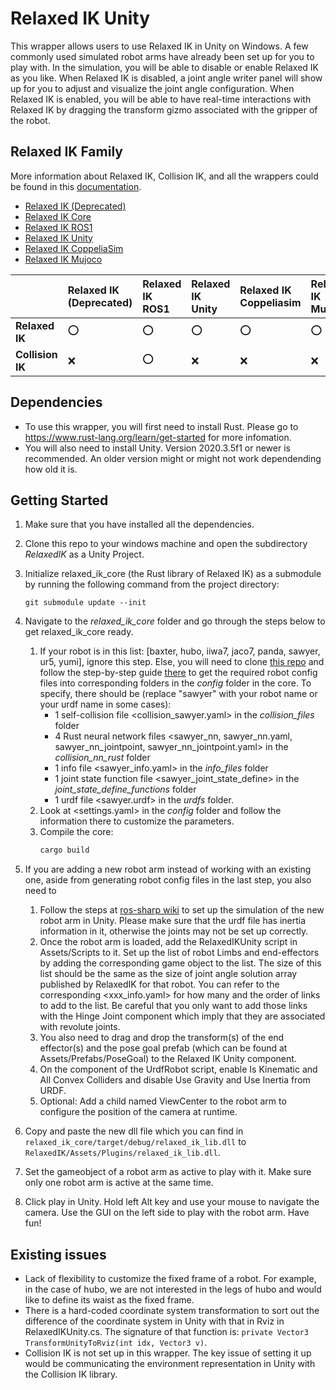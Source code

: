 # Relaxed IK Unity

This wrapper allows users to use Relaxed IK in Unity on Windows. A few commonly used simulated robot arms have already been set up for you to play with. In the simulation, you will be able to disable or enable Relaxed IK as you like. When Relaxed IK is disabled, a joint angle writer panel will show up for you to adjust and visualize the joint angle configuration. When Relaxed IK is enabled, you will be able to have real-time interactions with Relaxed IK by dragging the transform gizmo associated with the gripper of the robot.

## Relaxed IK Family

More information about Relaxed IK, Collision IK, and all the wrappers could be found in this [documentation](https://uwgraphics.github.io/relaxed_ik_core/).

- [Relaxed IK (Deprecated)](https://github.com/uwgraphics/relaxed_ik/tree/dev)
- [Relaxed IK Core](https://github.com/uwgraphics/relaxed_ik_core)
- [Relaxed IK ROS1](https://github.com/uwgraphics/relaxed_ik_ros1)
- [Relaxed IK Unity](https://github.com/uwgraphics/relaxed_ik_unity)
- [Relaxed IK CoppeliaSim](https://github.com/uwgraphics/relaxed_ik_coppeliasim)
- [Relaxed IK Mujoco](https://github.com/uwgraphics/relaxed_ik_mujoco)

||**Relaxed IK (Deprecated)**|**Relaxed IK ROS1**|**Relaxed IK Unity**|**Relaxed IK Coppeliasim**|**Relaxed IK Mujoco**|  
|:------|:-----|:-----|:-----|:-----|:-----| 
|**Relaxed IK**|:o:|:o:|:o:|:o:|:o:|  
|**Collision IK**|:x:|:o:|:x:|:x:|:x:|  

## Dependencies

- To use this wrapper, you will first need to install Rust. Please go to https://www.rust-lang.org/learn/get-started for more infomation.
- You will also need to install Unity. Version 2020.3.5f1 or newer is recommended. An older version might or might not work dependending how old it is.

## Getting Started

1. Make sure that you have installed all the dependencies.
1. Clone this repo to your windows machine and open the subdirectory *RelaxedIK* as a Unity Project.
1. Initialize relaxed_ik_core (the Rust library of Relaxed IK) as a submodule by running the following command from the project directory:
    ```
    git submodule update --init
    ```
1. Navigate to the *relaxed_ik_core* folder and go through the steps below to get relaxed_ik_core ready.
    1. If your robot is in this list: [baxter, hubo, iiwa7, jaco7, panda, sawyer, ur5, yumi], ignore this step. Else, you will need to clone [this repo](https://github.com/uwgraphics/relaxed_ik) and follow the step-by-step guide [there](https://github.com/uwgraphics/relaxed_ik/blob/dev/src/start_here.py) to get the required robot config files into corresponding folders in the *config* folder in the core. To specify, there should be (replace "sawyer" with your robot name or your urdf name in some cases):
        - 1 self-collision file <collision_sawyer.yaml> in the *collision_files* folder
        - 4 Rust neural network files <sawyer_nn, sawyer_nn.yaml, sawyer_nn_jointpoint, sawyer_nn_jointpoint.yaml> in the *collision_nn_rust* folder
        - 1 info file <sawyer_info.yaml> in the *info_files* folder
        - 1 joint state function file <sawyer_joint_state_define> in the *joint_state_define_functions* folder
        - 1 urdf file <sawyer.urdf> in the *urdfs* folder.
    1. Look at <settings.yaml> in the *config* folder and follow the information there to customize the parameters.
    1. Compile the core:
        ```bash
        cargo build
        ```
1. If you are adding a new robot arm instead of working with an existing one, aside from generating robot config files in the last step, you also need to 
    1. Follow the steps at [ros-sharp wiki](https://github.com/siemens/ros-sharp/wiki/User_App_NoROS_ImportURDFOnWindows) to set up the simulation of the new robot arm in Unity. Please make sure that the urdf file has inertia information in it, otherwise the joints may not be set up correctly. 
    1. Once the robot arm is loaded, add the RelaxedIKUnity script in Assets/Scripts to it. Set up the list of robot Limbs and end-effectors by adding the corresponding game object to the list. The size of this list should be the same as the size of joint angle solution array published by RelaxedIK for that robot. You can refer to the corresponding <xxx_info.yaml> for how many and the order of links to add to the list. Be careful that you only want to add those links with the Hinge Joint component which imply that they are associated with revolute joints. 
    1. You also need to drag and drop the transform(s) of the end effector(s) and the pose goal prefab (which can be found at Assets/Prefabs/PoseGoal) to the Relaxed IK Unity component.
    1. On the component of the UrdfRobot script, enable Is Kinematic and All Convex Colliders and disable Use Gravity and Use Inertia from URDF.
    1. Optional: Add a child named ViewCenter to the robot arm to configure the position of the camera at runtime.

1. Copy and paste the new dll file which you can find in `relaxed_ik_core/target/debug/relaxed_ik_lib.dll` to `RelaxedIK/Assets/Plugins/relaxed_ik_lib.dll`.
1. Set the gameobject of a robot arm as active to play with it. Make sure only one robot arm is active at the same time.
1. Click play in Unity. Hold left Alt key and use your mouse to navigate the camera. Use the GUI on the left side to play with the robot arm. Have fun!

## Existing issues
- Lack of flexibility to customize the fixed frame of a robot. For example, in the case of hubo, we are not interested in the legs of hubo and would like to define its waist as the fixed frame.
- There is a hard-coded coordinate system transformation to sort out the difference of the coordinate system in Unity with that in Rviz in RelaxedIKUnity.cs.
The signature of that function is: `private Vector3 TransformUnityToRviz(int idx, Vector3 v)`.
- Collision IK is not set up in this wrapper. The key issue of setting it up would be communicating the environment representation in Unity with the Collision IK library.
